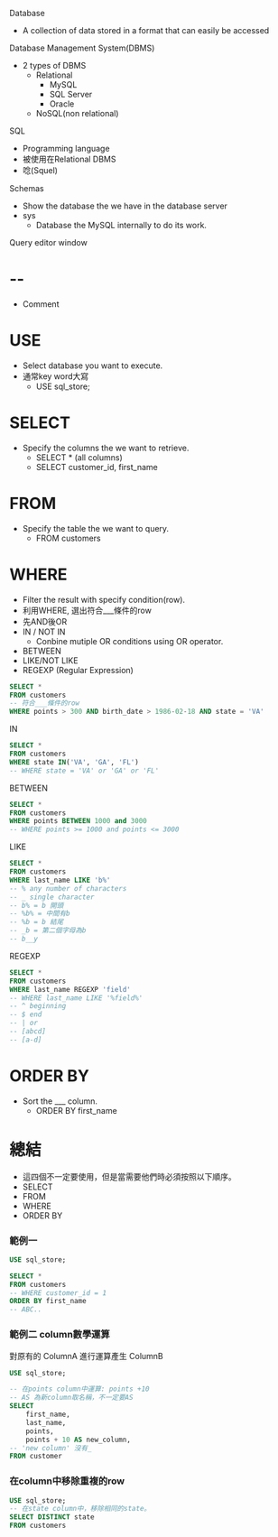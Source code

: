 Database
- A collection of data stored in a format that can easily be accessed

Database Management System(DBMS)
- 2 types of DBMS
  - Relational
    - MySQL
    - SQL Server
    - Oracle
  - NoSQL(non relational)





SQL
- Programming language
- 被使用在Relational DBMS
- 唸(Squel)


Schemas
- Show the database the we have in the database server
- sys
  - Database the MySQL internally to do its work. 

Query editor window
# --
- Comment

# USE
- Select database you want to execute.
- 通常key word大寫
  - USE sql_store;
# SELECT
- Specify the columns the we want to retrieve.
  - SELECT * (all columns)
  - SELECT customer_id,  first_name

# FROM
- Specify the table the we want to query.
  - FROM customers   

# WHERE
- Filter the result with specify condition(row).
- 利用WHERE, 選出符合___條件的row
- 先AND後OR
- IN / NOT IN
    - Conbine mutiple OR conditions using OR operator.
- BETWEEN
- LIKE/NOT LIKE 
- REGEXP (Regular Expression)
```sql
SELECT *
FROM customers
-- 符合___條件的row
WHERE points > 300 AND birth_date > 1986-02-18 AND state = 'VA'
```
IN
```sql 
SELECT *
FROM customers
WHERE state IN('VA', 'GA', 'FL')
-- WHERE state = 'VA' or 'GA' or 'FL'
``` 
BETWEEN
```sql
SELECT *
FROM customers
WHERE points BETWEEN 1000 and 3000
-- WHERE points >= 1000 and points <= 3000
```
LIKE
```sql
SELECT *
FROM customers
WHERE last_name LIKE 'b%'
-- % any number of characters
-- _ single character
-- b% = b 開頭
-- %b% = 中間有b
-- %b = b 結尾
-- _b = 第二個字母為b
-- b__y
```
REGEXP
```sql
SELECT *
FROM customers
WHERE last_name REGEXP 'field'
-- WHERE last_name LIKE '%field%'
-- ^ beginning
-- $ end
-- | or
-- [abcd] 
-- [a-d]
```
# ORDER BY
- Sort the ___ column.
  - ORDER BY first_name 

# 總結
- 這四個不一定要使用，但是當需要他們時必須按照以下順序。
- SELECT
- FROM
- WHERE
- ORDER BY

### 範例一
```sql
USE sql_store;

SELECT *
FROM customers
-- WHERE customer_id = 1
ORDER BY first_name 
-- ABC..
```
### 範例二 column數學運算
對原有的 ColumnA 進行運算產生 ColumnB
```sql
USE sql_store;

-- 在points column中運算: points +10
-- AS 為新column取名稱，不一定要AS
SELECT 
	first_name, 
	last_name, 
	points, 
	points + 10 AS new_column, 
-- 'new column' 沒有_
FROM customer
```

### 在column中移除重複的row
```sql
USE sql_store;
-- 在state column中，移除相同的state。
SELECT DISTINCT state 
FROM customers
```
